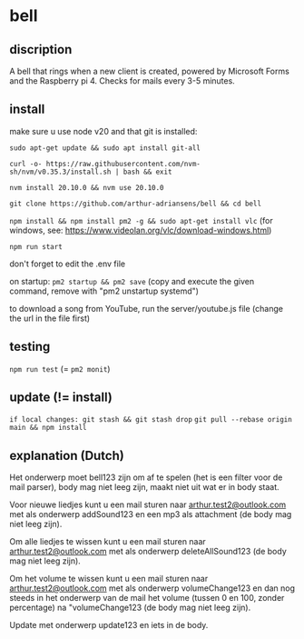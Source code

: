 <!-- @format -->

# bell

## discription

A bell that rings when a new client is created, powered by Microsoft Forms and the Raspberry pi 4. Checks for mails every 3-5 minutes.

## install

make sure u use node v20 and that git is installed:

`sudo apt-get update && sudo apt install git-all`

`curl -o- https://raw.githubusercontent.com/nvm-sh/nvm/v0.35.3/install.sh | bash && exit`

`nvm install 20.10.0 && nvm use 20.10.0`

`git clone https://github.com/arthur-adriansens/bell && cd bell`

`npm install && npm install pm2 -g && sudo apt-get install vlc` (for windows, see: https://www.videolan.org/vlc/download-windows.html)

`npm run start`

don't forget to edit the .env file

on startup:
`pm2 startup && pm2 save` (copy and execute the given command, remove with "pm2 unstartup systemd")

to download a song from YouTube, run the server/youtube.js file (change the url in the file first)

## testing

`npm run test` (= `pm2 monit`)

## update (!= install)

`if local changes: git stash && git stash drop`
`git pull --rebase origin main && npm install`

## explanation (Dutch)

Het onderwerp moet bell123 zijn om af te spelen (het is een filter voor de mail parser), body mag niet leeg zijn, maakt niet uit wat er in body staat.

Voor nieuwe liedjes kunt u een mail sturen naar arthur.test2@outlook.com met als onderwerp addSound123 en een mp3 als attachment (de body mag niet leeg zijn).

Om alle liedjes te wissen kunt u een mail sturen naar arthur.test2@outlook.com met als onderwerp deleteAllSound123 (de body mag niet leeg zijn).

Om het volume te wissen kunt u een mail sturen naar arthur.test2@outlook.com met als onderwerp volumeChange123 en dan nog steeds in het onderwerp van de mail het volume (tussen 0 en 100, zonder percentage) na "volumeChange123 (de body mag niet leeg zijn).

Update met onderwerp update123 en iets in de body.
